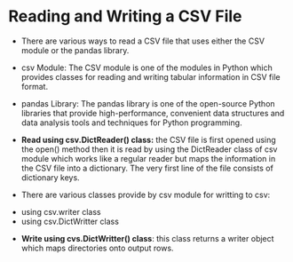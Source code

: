 # Reading and Writing a CSV File
* There are various ways to read a CSV file that uses either the CSV module or the pandas library.

- csv Module: The CSV module is one of the modules in Python which provides classes for reading and     writing tabular information in CSV file format.

- pandas Library: The pandas library is one of the open-source Python libraries that provide high-performance, convenient data structures and data analysis tools and techniques for Python programming.

* **Read using csv.DictReader() class:** the CSV file is first opened using the open() method then it is read by using the DictReader class of csv module which works like a regular reader but maps the information in the CSV file into a dictionary. The very first line of the file consists of dictionary keys. 

* There are various classes provide by csv  module for writting to csv:
- using csv.writer class
- using csv.DictWritter class

* **Write using cvs.DictWritter() class**: this class returns a writer object which maps directories onto output rows.
  